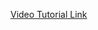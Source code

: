 [Video Tutorial Link](https://www.youtube.com/watch?v=OqMk-mPs6Dw&ab_channel=FullstackDevelopment) 
